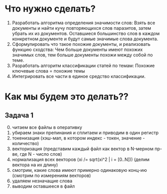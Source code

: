 # Что нужно сделать?
1. Разработать алгоритма определения значимости слов:
   Взять все документы и найти кучу повторяющихся слов паразитов, затем убрать их из документов. 
   Оставшиеся большинство слов в каждом конкретном документе и будут самые значимые слова документа.
2. Сформулировать что такое похожие документы, и реализовать функцию сходства:
   Чем больше документы имеют похожих значимых слов, тем больше документы похожи между собой по теме.
3. Разработать алгоритм классификации статей по темам:
   Похожие ключевые слова = похожие темы
4. Интегрировать все части в единое средство классификации.

# Как мы будем это делать??
## Задача 1
0. читаем все файлы в оперативку
1. убираем знаки препинания и сплитаем и приводим в один регистр
2. токенизация (хэш-мап, в котором индекс - токен, значение - количество)
3. векторизация (представим каждый файл как вектор в N-мерном пр-ве, где N - число слов)
4. нормализация всех векторов (xi /= sqrt(xi^2 | i = [0..N])) (делим вектора на их длину)
5. смотрим, какие слова имеют примерно одинаковую конц-ию (смотрим по измерениям векторов)
6. удаляем незначащие слова
7. выводим оставшееся в файл
